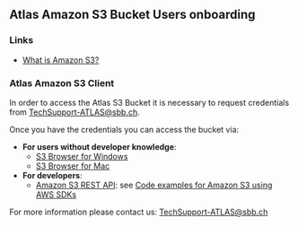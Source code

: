 ## Atlas Amazon S3 Bucket Users onboarding

### Links

* [What is Amazon S3?](https://docs.aws.amazon.com/AmazonS3/latest/userguide/Welcome.html)

### Atlas Amazon S3 Client

In order to access the Atlas S3 Bucket it is necessary to request credentials from
TechSupport-ATLAS@sbb.ch.

Once you have the credentials you can access the bucket via:

* **For users without developer knowledge**:
    * [S3 Browser for Windows](https://s3browser.com/)
    * [S3 Browser for Mac](https://cyberduck.io/)
* **For developers**:
    * [Amazon S3 REST API](https://docs.aws.amazon.com/AmazonS3/latest/API/Welcome.html):
      see [Code examples for Amazon S3 using AWS SDKs](https://docs.aws.amazon.com/AmazonS3/latest/userguide/service_code_examples.html)

For more information please contact us: TechSupport-ATLAS@sbb.ch 


        
   
